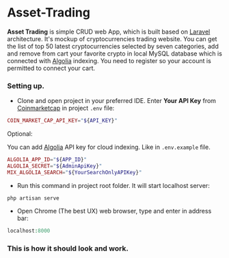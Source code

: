 # Asset-Trading

**Asset Trading** is simple CRUD web App, which is
built based on [Laravel](https://laravel.com/) architecture.
It's mockup of cryptocurrencies trading website.
You can get the list of top 50 latest cryptocurrencies selected by seven categories,
add and remove from cart your favorite crypto in local MySQL database which is connected
with [Algolia](https://www.algolia.com/) indexing.
You need to register so your account is permitted to connect your cart.

### Setting up.

- Clone and open project in your preferred IDE.
  Enter **Your API Key** from [Coinmarketcap](https://coinmarketcap.com/) in project `.env` file:

```php
COIN_MARKET_CAP_API_KEY="${API_KEY}"
```

Optional:

You can add [Algolia](https://www.algolia.com/) API key for cloud indexing.
Like in `.env.example` file.

```php
ALGOLIA_APP_ID="${APP_ID}"
ALGOLIA_SECRET="${AdminApiKey}"
MIX_ALGOLIA_SEARCH="${YourSearchOnlyAPIKey}"
```

- Run this command in project root folder. It will start localhost server:

```phpregexp
php artisan serve
```

- Open Chrome (The best UX) web browser, type and enter in address bar:

```php
localhost:8000
```

### This is how it should look and work.
